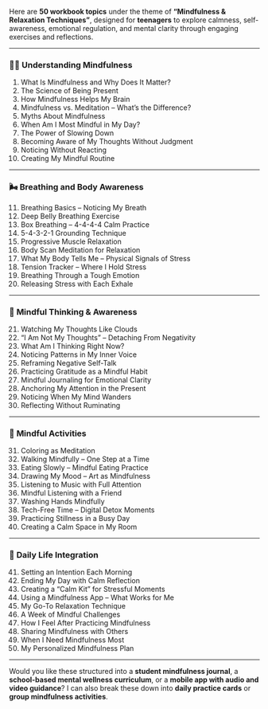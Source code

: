 Here are **50 workbook topics** under the theme of **“Mindfulness & Relaxation Techniques”**, designed for **teenagers** to explore calmness, self-awareness, emotional regulation, and mental clarity through engaging exercises and reflections.

---

### 🧘‍♂️ **Understanding Mindfulness**
1. What Is Mindfulness and Why Does It Matter?  
2. The Science of Being Present  
3. How Mindfulness Helps My Brain  
4. Mindfulness vs. Meditation – What’s the Difference?  
5. Myths About Mindfulness  
6. When Am I Most Mindful in My Day?  
7. The Power of Slowing Down  
8. Becoming Aware of My Thoughts Without Judgment  
9. Noticing Without Reacting  
10. Creating My Mindful Routine  

---

### 🌬️ **Breathing and Body Awareness**
11. Breathing Basics – Noticing My Breath  
12. Deep Belly Breathing Exercise  
13. Box Breathing – 4-4-4-4 Calm Practice  
14. 5-4-3-2-1 Grounding Technique  
15. Progressive Muscle Relaxation  
16. Body Scan Meditation for Relaxation  
17. What My Body Tells Me – Physical Signals of Stress  
18. Tension Tracker – Where I Hold Stress  
19. Breathing Through a Tough Emotion  
20. Releasing Stress with Each Exhale  

---

### 🧠 **Mindful Thinking & Awareness**
21. Watching My Thoughts Like Clouds  
22. “I Am Not My Thoughts” – Detaching From Negativity  
23. What Am I Thinking Right Now?  
24. Noticing Patterns in My Inner Voice  
25. Reframing Negative Self-Talk  
26. Practicing Gratitude as a Mindful Habit  
27. Mindful Journaling for Emotional Clarity  
28. Anchoring My Attention in the Present  
29. Noticing When My Mind Wanders  
30. Reflecting Without Ruminating  

---

### 🎨 **Mindful Activities**
31. Coloring as Meditation  
32. Walking Mindfully – One Step at a Time  
33. Eating Slowly – Mindful Eating Practice  
34. Drawing My Mood – Art as Mindfulness  
35. Listening to Music with Full Attention  
36. Mindful Listening with a Friend  
37. Washing Hands Mindfully  
38. Tech-Free Time – Digital Detox Moments  
39. Practicing Stillness in a Busy Day  
40. Creating a Calm Space in My Room  

---

### 🌟 **Daily Life Integration**
41. Setting an Intention Each Morning  
42. Ending My Day with Calm Reflection  
43. Creating a “Calm Kit” for Stressful Moments  
44. Using a Mindfulness App – What Works for Me  
45. My Go-To Relaxation Technique  
46. A Week of Mindful Challenges  
47. How I Feel After Practicing Mindfulness  
48. Sharing Mindfulness with Others  
49. When I Need Mindfulness Most  
50. My Personalized Mindfulness Plan  

---

Would you like these structured into a **student mindfulness journal**, a **school-based mental wellness curriculum**, or a **mobile app with audio and video guidance**? I can also break these down into **daily practice cards** or **group mindfulness activities**.
